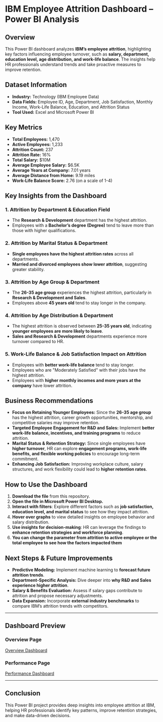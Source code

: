# **IBM Employee Attrition Dashboard – Power BI Analysis**

## **Overview**
This Power BI dashboard analyzes **IBM’s employee attrition**, highlighting key factors influencing employee turnover, such as **salary, department, education level, age distribution, and work-life balance**. The insights help HR professionals understand trends and take proactive measures to improve retention.

## **Dataset Information**
- **Industry:** Technology (IBM Employee Data)
- **Data Fields:** Employee ID, Age, Department, Job Satisfaction, Monthly Income, Work-Life Balance, Education, and Attrition Status
- **Tool Used:** Excel and Microsoft Power BI

## **Key Metrics**
- **Total Employees:** 1,470
- **Active Employees:** 1,233
- **Attrition Count:** 237
- **Attrition Rate:** 16%
- **Total Salary:** $10M
- **Average Employee Salary:** $6.5K
- **Average Years at Company:** 7.01 years
- **Average Distance from Home:** 9.19 miles
- **Work-Life Balance Score:** 2.76 (on a scale of 1-4)

## **Key Insights from the Dashboard**

### **1. Attrition by Department & Education Field**
- The **Research & Development** department has the highest attrition.
- Employees with a **Bachelor’s degree (Degree)** tend to leave more than those with higher qualifications.

### **2. Attrition by Marital Status & Department**
- **Single employees have the highest attrition rates** across all departments.
- **Married and divorced employees show lower attrition**, suggesting greater stability.

### **3. Attrition by Age Group & Department**
- The **26-35 age group** experiences the highest attrition, particularly in **Research & Development and Sales**.
- Employees above **45 years old** tend to stay longer in the company.

### **4. Attrition by Age Distribution & Department**
- The highest attrition is observed between **25-35 years old**, indicating **younger employees are more likely to leave**.
- **Sales and Research & Development** departments experience more turnover compared to HR.

### **5. Work-Life Balance & Job Satisfaction Impact on Attrition**
- Employees with **better work-life balance** tend to stay longer.
- Employees who are "Moderately Satisfied" with their jobs have the highest attrition.
- Employees with **higher monthly incomes and more years at the company** have lower attrition.

## **Business Recommendations**
- **Focus on Retaining Younger Employees:** Since the **26-35 age group** has the highest attrition, career growth opportunities, mentorship, and competitive salaries may improve retention.
- **Targeted Employee Engagement for R&D and Sales:** Implement **better work-life balance, incentives, and training programs** to reduce attrition.
- **Marital Status & Retention Strategy:** Since single employees have **higher turnover**, HR can explore **engagement programs, work-life benefits, and flexible working policies** to encourage long-term commitment.
- **Enhancing Job Satisfaction:** Improving workplace culture, salary structures, and work flexibility could lead to **higher retention rates**.

## **How to Use the Dashboard**
1. **Download the file** from this repository.
2. **Open the file in Microsoft Power BI Desktop.**
3. **Interact with filters**: Explore different factors such as **job satisfaction, education level, and marital status** to see how they impact attrition.
4. **Hover over graphs** to view detailed insights on employee behavior and salary distribution.
5. **Use insights for decision-making**: HR can leverage the findings to **enhance retention strategies and workforce planning**.
6. **You can change the parameter from attrition to active employee or the total employee to see how the factors impacted them** 

## **Next Steps & Future Improvements**
- **Predictive Modeling:** Implement machine learning to **forecast future attrition trends**.
- **Department-Specific Analysis:** Dive deeper into **why R&D and Sales experience higher attrition**.
- **Salary & Benefits Evaluation:** Assess if salary gaps contribute to attrition and propose necessary adjustments.
- **Data Expansion:** Incorporate **external industry benchmarks** to compare IBM’s attrition trends with competitors.

---

## **Dashboard Preview** 
### **Overview Page**
[Overview Dashboard](./Overview%20IBM%20.pn) 

### **Performance Page**
[Performance Dashboard](./performance%20IBM2.png)

---

## **Conclusion**
This Power BI project provides deep insights into employee attrition at IBM, helping HR professionals identify key patterns, improve retention strategies, and make data-driven decisions.




